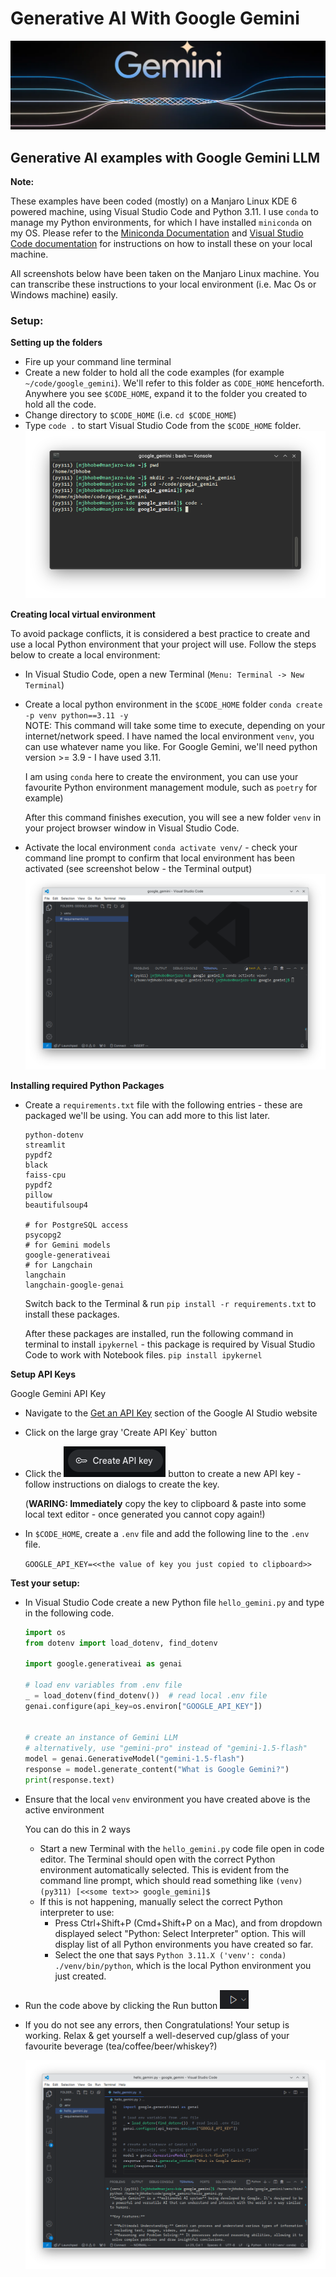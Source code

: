 # Generative AI With Google Gemini
![Google Gemini Image](images/doc/google_gemini.png)

## Generative AI examples with Google Gemini LLM

**Note:**

These examples have been coded (mostly) on a Manjaro Linux KDE 6 powered machine, using Visual Studio Code and Python 3.11. I use `conda` to manage my Python environments, for which I have installed `miniconda` on my OS. Please refer to the [Miniconda Documentation](https://docs.anaconda.com/miniconda/) and [Visual Studio Code documentation](https://code.visualstudio.com/) for instructions on how to install these on your local machine. 

All screenshots below have been taken on the Manjaro Linux machine. You can transcribe these instructions to your local environment (i.e. Mac Os or Windows machine) easily.

### Setup:
**Setting up the folders**
* Fire up your command line terminal
* Create a new folder to hold all the code examples (for example `~/code/google_gemini`). We'll refer to this folder as `CODE_HOME` henceforth. Anywhere you see `$CODE_HOME`, expand it to the folder you created to hold all the code.
* Change directory to `$CODE_HOME` (i.e. `cd $CODE_HOME`)
* Type `code .` to start Visual Studio Code from the `$CODE_HOME` folder.
![Terminal](images/doc/command_line.png)

**Creating local virtual environment**

To avoid package conflicts, it is considered a best practice to create and use a local Python environment that your project will use. Follow the steps below to create a local environment:

* In Visual Studio Code, open a new Terminal (`Menu: Terminal -> New Terminal`)
* Create a local python environment in the `$CODE_HOME` folder `conda create -p venv python==3.11 -y`<br/>
  NOTE: This command will take some time to execute, depending on your internet/network speed. I have named the local environment `venv`, you can use whatever name you like. For Google Gemini, we'll need python version >= 3.9 - I have used 3.11. 
  
  I am using `conda` here to create the environment, you can use your favourite Python environment management module, such as `poetry` for example)

  After this command finishes execution, you will see a new folder `venv` in your project browser window in Visual Studio Code.

* Activate the local environment `conda activate venv/` - check your command line prompt to confirm that local environment has been activated (see screenshot below - the Terminal output)
![VS Code with Env Activated](images/doc/vscode_env_activated.png)

**Installing required Python Packages**

* Create a `requirements.txt` file with the following entries - these are packaged we'll be using. You can add more to this list later.
  ```
  python-dotenv
  streamlit
  pypdf2
  black
  faiss-cpu
  pypdf2
  pillow
  beautifulsoup4

  # for PostgreSQL access
  psycopg2
  # for Gemini models
  google-generativeai
  # for Langchain
  langchain
  langchain-google-genai 
  ```
  Switch back to the Terminal & run
  `pip install -r requirements.txt` to install these packages.

  After these packages are installed, run the following command in terminal to install `ipykernel` - this package is required by Visual Studio Code to work with Notebook files.
  `pip install ipykernel`

**Setup API Keys**

Google Gemini API Key
  * Navigate to the [Get an API Key](https://aistudio.google.com/app/apikey) section of the Google AI Studio website
  * Click on the large gray 'Create API Key` button
  * Click the ![Create API Key](images/doc/gemini_create_api_key.png) button to create a new API key - follow instructions on dialogs to create the key.

    (**WARING: Immediately** copy the key to clipboard & paste into some local text editor - once generated you cannot copy again!)
  * In `$CODE_HOME`, create a `.env` file and add the following line to the `.env` file.

    `GOOGLE_API_KEY=<<the value of key you just copied to clipboard>>`

**Test your setup:**

* In Visual Studio Code create a new Python file `hello_gemini.py` and type in the following code.

  ```python
  import os
  from dotenv import load_dotenv, find_dotenv

  import google.generativeai as genai

  # load env variables from .env file
  _ = load_dotenv(find_dotenv())  # read local .env file
  genai.configure(api_key=os.environ["GOOGLE_API_KEY"])


  # create an instance of Gemini LLM
  # alternatively, use "gemini-pro" instead of "gemini-1.5-flash"
  model = genai.GenerativeModel("gemini-1.5-flash")
  response = model.generate_content("What is Google Gemini?")
  print(response.text)
  ```
* Ensure that the local `venv` environment you have created above is the active environment

  You can do this in 2 ways
    * Start a new Terminal with the `hello_gemini.py` code file open in code editor. The Terminal should open with the correct Python environment automatically selected. This is evident from the command line prompt, which should read something like `(venv) (py311) [<<some text>> google_gemini]$`
    * If this is not happening, manually select the correct Python interpreter to use:
      * Press Ctrl+Shift+P (Cmd+Shift+P on a Mac), and from dropdown displayed select "Python: Select Interpreter" option. This will display list of all Python environments you have created so far.
      * Select the one that says `Python 3.11.X ('venv': conda) ./venv/bin/python`, which is the local Python environment you just created.
* Run the code above by clicking the Run button ![Run Button](images/doc/vscode_run.png)
* If you do not see any errors, then Congratulations! Your setup is working. Relax & get yourself a well-deserved cup/glass of your favourite beverage (tea/coffee/beer/whiskey?)

  ![Successful Run](images/doc/test_success.png)

   